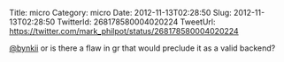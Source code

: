 Title: micro
Category: micro
Date: 2012-11-13T02:28:50
Slug: 2012-11-13T02:28:50
TwitterId: 268178580004020224
TweetUrl: https://twitter.com/mark_philpot/status/268178580004020224

[@bynkii](https://twitter.com/bynkii) or is there a flaw in gr that would preclude it as a valid backend?